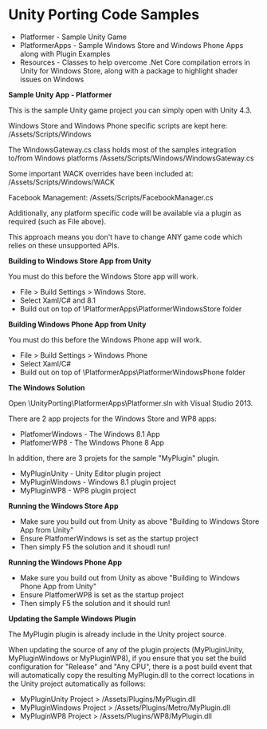 Unity Porting Code Samples
==========================

-  Platformer - Sample Unity Game
-  PlatformerApps - Sample Windows Store and Windows Phone Apps along with Plugin Examples
-  Resources -  Classes to help overcome .Net Core compilation errors in Unity for Windows Store, along with a package to highlight shader issues on Windows

**Sample Unity App - Platformer**

This is the sample Unity game project you can simply open with Unity 4.3.

Windows Store and Windows Phone specific scripts are kept here:
/Assets/Scripts/Windows

The WindowsGateway.cs class holds most of the samples integration to/from Windows platforms
/Assets/Scripts/Windows/WindowsGateway.cs

Some important WACK overrides have been included at:
/Assets/Scripts/Windows/WACK

Facebook Management:
/Assets/Scripts/FacebookManager.cs


Additionally, any platform specific code will be available via a plugin as required (such as File above).

This approach means you don't have to change ANY game code which relies on these unsupported APIs.

**Building to Windows Store App from Unity**

You must do this before the Windows Store app will work.

- File > Build Settings > Windows Store. 
- Select Xaml/C# and 8.1
- Build out on top of \PlatformerApps\PlatformerWindowsStore folder

**Building Windows Phone App from Unity**

You must do this before the Windows Phone app will work.

- File > Build Settings > Windows Phone
- Select Xaml/C# 
- Build out on top of \PlatformerApps\PlatformerWindowsPhone folder

**The Windows Solution**

Open \UnityPorting\PlatformerApps\Platformer.sln with Visual Studio 2013. 

There are 2 app projects for the Windows Store and WP8 apps:

- PlatfomerWindows - The Windows 8.1 App
- PlatfomerWP8 - The Windows Phone 8 App
 
In addition, there are 3 projets for the sample "MyPlugin" plugin.

- MyPluginUnity - Unity Editor plugin project
- MyPluginWindows - Windows 8.1 plugin project
- MyPluginWP8 - WP8 plugin project

**Running the Windows Store App**

- Make sure you build out from Unity as above "Building to Windows Store App from Unity"
- Ensure PlatfomerWindows is set as the startup project
- Then simply F5 the solution and it shoudl run!

**Running the Windows Phone App**

- Make sure you build out from Unity as above "Building to Windows Phone App from Unity"
- Ensure PlatfomerWP8 is set as the startup project
- Then simply F5 the solution and it should run!

**Updating the Sample Windows Plugin**

The MyPlugin plugin is already include in the Unity project source. 

When updating the source of any of the plugin projects (MyPluginUnity, MyPluginWindows or MyPluginWP8), if you ensure 
that you set the build configuration for "Release" and "Any CPU", there is a post build event that will automatically 
copy the resulting MyPlugin.dll to the correct locations in the Unity project automatically as follows:

- MyPluginUnity Project > /Assets/Plugins/MyPlugin.dll 
- MyPluginWindows Project > /Assets/Plugins/Metro/MyPlugin.dll
- MyPluginWP8 Project > /Assets/Plugins/WP8/MyPlugin.dll



